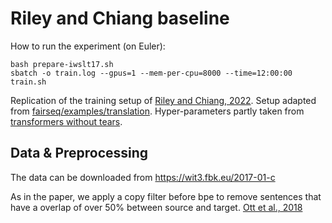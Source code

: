 # Riley and Chiang baseline

How to run the experiment (on Euler):

```
bash prepare-iwslt17.sh
sbatch -o train.log --gpus=1 --mem-per-cpu=8000 --time=12:00:00 train.sh
```

Replication of the training setup of [Riley and Chiang, 2022](https://arxiv.org/abs/2210.10817).
Setup adapted from [fairseq/examples/translation](https://github.com/facebookresearch/fairseq/blob/main/examples/translation/prepare-iwslt17-multilingual.sh).
Hyper-parameters partly taken from [transformers without tears](https://github.com/darcey/transformers_without_tears).

## Data & Preprocessing

The data can be downloaded from https://wit3.fbk.eu/2017-01-c

As in the paper, we apply a copy filter before bpe to remove sentences that have a overlap of over 50% between source and target. [Ott et al., 2018](https://github.com/darcey/transformers_without_tears)

